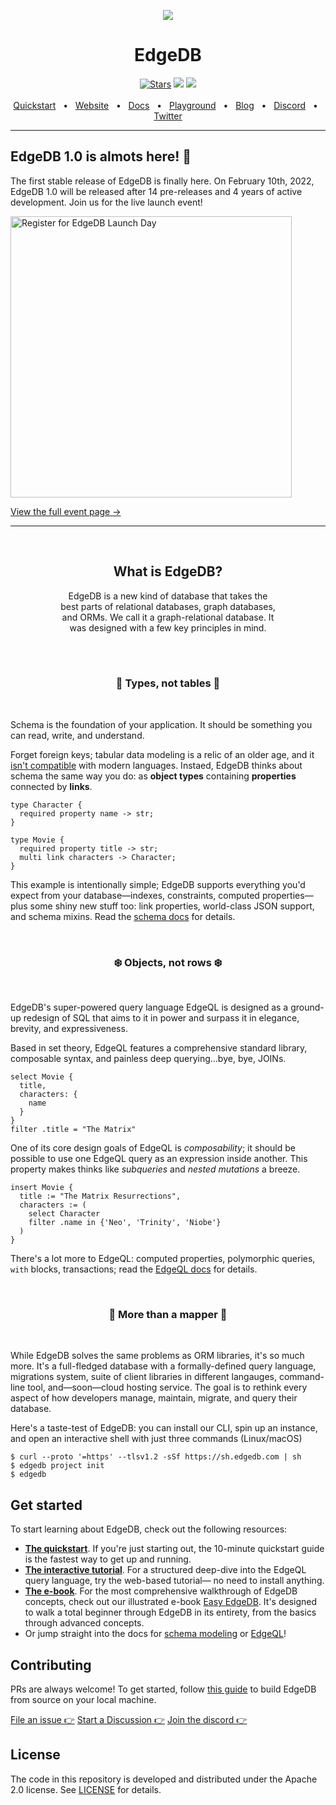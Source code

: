 <p align="center">
  <a href="https://www.edgedb.com">
    <img src="https://i.imgur.com/H2Jio0X.png">
  </a>
</p>

<div align="center">
  <h1>EdgeDB</h1>
  <a href="https://github.com/edgedb/edgedb" rel="nofollow"><img src="https://img.shields.io/github/stars/edgedb/edgedb" alt="Stars"></a>
  <a href="https://github.com/edgedb/edgedb/actions"><img src="https://github.com/edgedb/edgedb/workflows/Tests/badge.svg?event=push&branch=master" /></a>
  <a href="https://github.com/edgedb/edgedb/blob/master/LICENSE"><img src="https://img.shields.io/badge/license-Apache%202.0-blue" /></a>
  <br />
  <br />
  <a href="https://www.edgedb.com/docs/guides/quickstart">Quickstart</a>
  <span>&nbsp;&nbsp;•&nbsp;&nbsp;</span>
  <a href="https://www.edgedb.com">Website</a>
  <span>&nbsp;&nbsp;•&nbsp;&nbsp;</span>
  <a href="https://www.edgedb.com/docs">Docs</a>
  <span>&nbsp;&nbsp;•&nbsp;&nbsp;</span>
  <a href="https://www.edgedb.com/tutorial">Playground</a>
  <span>&nbsp;&nbsp;•&nbsp;&nbsp;</span>
  <a href="https://www.edgedb.com/blog">Blog</a>
  <span>&nbsp;&nbsp;•&nbsp;&nbsp;</span>
  <a href="https://discord.gg/umUueND6ag">Discord</a>
  <span>&nbsp;&nbsp;•&nbsp;&nbsp;</span>
  <a href="https://twitter.com/edgedatabase">Twitter</a>
  <br />

</div>

<hr />

## EdgeDB 1.0 is almots here! 👀

The first stable release of EdgeDB is finally here. On February 10th, 2022, EdgeDB 1.0 will be released after 14 pre-releases and 4 years of active development. Join us for the live launch event!

<a href="https://lu.ma/edgedb" rel="nofollow">
  <img
    width="450px"
    src="https://www.edgedb.com/blog/edgedb_day_register.png"
    alt="Register for EdgeDB Launch Day"
  />
</a>

[View the full event page →](https://lu.ma/edgedb)

<hr />
<br/>
<div align="center">
  <h2>What is EdgeDB?</h2>
  <p>
    EdgeDB is a new kind of database that takes the
    <br/>
    best parts of relational databases, graph databases,
    <br/>
    and ORMs. We call it a graph-relational database. It
    <br/>
    was designed with a few key principles in mind.</p>
</div>

<br/>

<br/>
<div align="center">
  <h3>🧩 Types, not tables 🧩</h3>
</div>
<br/>

Schema is the foundation of your application. It should be something you can read, write, and understand.

Forget foreign keys; tabular data modeling is a relic of an older age, and it [isn't compatible](https://en.wikipedia.org/wiki/Object%E2%80%93relational_impedance_mismatch) with modern languages. Instaed, EdgeDB thinks about schema the same way you do: as **object types** containing **properties** connected by **links**.

```
type Character {
  required property name -> str;
}

type Movie {
  required property title -> str;
  multi link characters -> Character;
}
```

This example is intentionally simple; EdgeDB supports everything you'd expect from your database—indexes, constraints, computed properties—plus some shiny new stuff too: link properties, world-class JSON support, and schema mixins. Read the [schema docs](https://www.edgedb.com/docs/datamodel/index) for details.

<!-- ### Objects, not rows. ❄️ -->

<br/>
<div align="center">
  <h3>❄️ Objects, not rows ❄️</h3>
</div>
<br/>

EdgeDB's super-powered query language EdgeQL is designed as a ground-up redesign of SQL that aims to it in power and surpass it in elegance, brevity, and expressiveness.

Based in set theory, EdgeQL features a comprehensive standard library, composable syntax, and painless deep querying...bye, bye, JOINs.

```
select Movie {
  title,
  characters: {
    name
  }
}
filter .title = "The Matrix"
```

One of its core design goals of EdgeQL is _composability_; it should be possible to use one EdgeQL query as an expression inside another. This property makes thinks like _subqueries_ and _nested mutations_ a breeze.

```
insert Movie {
  title := "The Matrix Resurrections",
  characters := (
    select Character
    filter .name in {'Neo', 'Trinity', 'Niobe'}
  )
}
```

There's a lot more to EdgeQL: computed properties, polymorphic queries, `with` blocks, transactions; read the [EdgeQL docs](https://www.edgedb.com/docs/edgeql/index) for details.

<br/>
<div align="center">
  <h3>🦋 More than a mapper 🦋</h3>
</div>
<br/>

<!-- ### More than a mapper. 🦋 -->

While EdgeDB solves the same problems as ORM libraries, it's so much more. It's a full-fledged database with a formally-defined query language, migrations system, suite of client libraries in different langauges, command-line tool, and—soon—cloud hosting service. The goal is to rethink every aspect of how developers manage, maintain, migrate, and query their database.

Here's a taste-test of EdgeDB: you can install our CLI, spin up an instance, and open an interactive shell with just three commands (Linux/macOS)

```
$ curl --proto '=https' --tlsv1.2 -sSf https://sh.edgedb.com | sh
$ edgedb project init
$ edgedb
```

## Get started

To start learning about EdgeDB, check out the following resources:

- **[The quickstart](https://www.edgedb.com/docs/guides/quickstart)**. If you're just starting out, the 10-minute quickstart guide is the fastest way to get up and running.
- **[The interactive tutorial](https://www.edgedb.com/tutorial)**. For a structured deep-dive into the EdgeQL query language, try the web-based tutorial— no need to install anything.
- **[The e-book](https://www.edgedb.com/easy-edgedb)**. For the most comprehensive walkthrough of EdgeDB concepts, check out our illustrated e-book [Easy EdgeDB](https://www.edgedb.com/easy-edgedb). It's designed to walk a total beginner through EdgeDB in its entirety, from the basics through advanced concepts.
- Or jump straight into the docs for [schema modeling](https://www.edgedb.com/docs/datamodel/index) or [EdgeQL](https://www.edgedb.com/docs/edgeql/index)!

## Contributing

PRs are always welcome! To get started, follow [this guide](https://www.edgedb.com/docs/internals/dev) to build EdgeDB from source on your local machine.

[File an issue 👉](https://github.com/edgedb/edgedb/issues/new/choose)
[Start a Discussion 👉](https://github.com/edgedb/edgedb/discussions/new)
[Join the discord 👉](https://discord.gg/umUueND6ag)

## License

The code in this repository is developed and distributed under the
Apache 2.0 license. See [LICENSE](LICENSE) for details.
